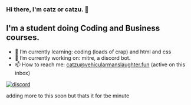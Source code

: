 ### Hi there, I'm catz or catzu. 👋
## **I'm a student doing Coding and Business courses.**


- 🌱 I’m currently learning: coding (loads of crap) and html and css
- 🔭 I’m currently working on: mitre, a discord bot.
- 📫 How to reach me: catzu@vehicularmanslaughter.fun (active on this inbox)

<a href="https://discord.com/users/459268741138612226"><img src="https://discord.c99.nl/widget/theme-2/889154339535458335.png" alt="discord"/></a>


adding more to this soon but thats it for tbe minute
